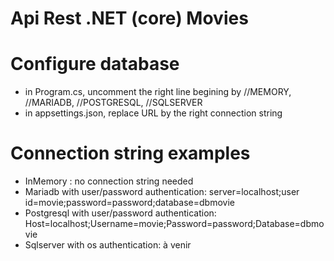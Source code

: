 # Api Rest .NET (core) Movies

# Configure database

- in Program.cs, uncomment the right line begining by //MEMORY, //MARIADB, //POSTGRESQL, //SQLSERVER
- in appsettings.json, replace URL by the right connection string

# Connection string examples
- InMemory : no connection string needed
- Mariadb with user/password authentication: server=localhost;user id=movie;password=password;database=dbmovie
- Postgresql with user/password authentication: Host=localhost;Username=movie;Password=password;Database=dbmovie
- Sqlserver with os authentication: à venir


